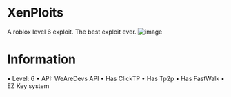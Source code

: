 # XenPloits
  A roblox level 6 exploit.
  The best exploit ever.
  ![image](https://user-images.githubusercontent.com/56725817/142940757-f31289a7-b4ac-4e0a-a194-99990eb178ee.png)
# Information
  • Level: 6
  • API: WeAreDevs API
  • Has ClickTP
  • Has Tp2p
  • Has FastWalk
  • EZ Key system
